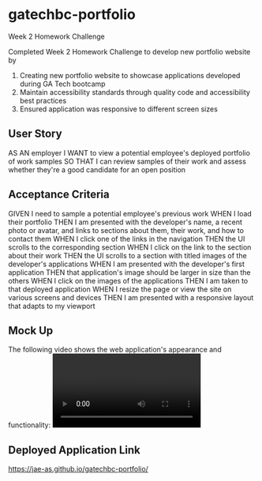 # gatechbc-portfolio
Week 2 Homework Challenge

Completed Week 2 Homework Challenge to develop new portfolio website by
1. Creating new portfolio website to showcase applications developed during GA Tech bootcamp
2. Maintain accessibility standards through quality code and accessibility best practices
3. Ensured application was responsive to different screen sizes

## User Story
AS AN employer
I WANT to view a potential employee's deployed portfolio of work samples
SO THAT I can review samples of their work and assess whether they're a good candidate for an open position


## Acceptance Criteria
GIVEN I need to sample a potential employee's previous work
WHEN I load their portfolio
THEN I am presented with the developer's name, a recent photo or avatar, and links to sections about them, their work, and how to contact them
WHEN I click one of the links in the navigation
THEN the UI scrolls to the corresponding section
WHEN I click on the link to the section about their work
THEN the UI scrolls to a section with titled images of the developer's applications
WHEN I am presented with the developer's first application
THEN that application's image should be larger in size than the others
WHEN I click on the images of the applications
THEN I am taken to that deployed application
WHEN I resize the page or view the site on various screens and devices
THEN I am presented with a responsive layout that adapts to my viewport

## Mock Up
The following video shows the web application's appearance and functionality:
![Video of Week 2 Portfolio Website](./assets/videos/week2-portfoliowebsitevideo.mov)

## Deployed Application Link
https://jae-as.github.io/gatechbc-portfolio/